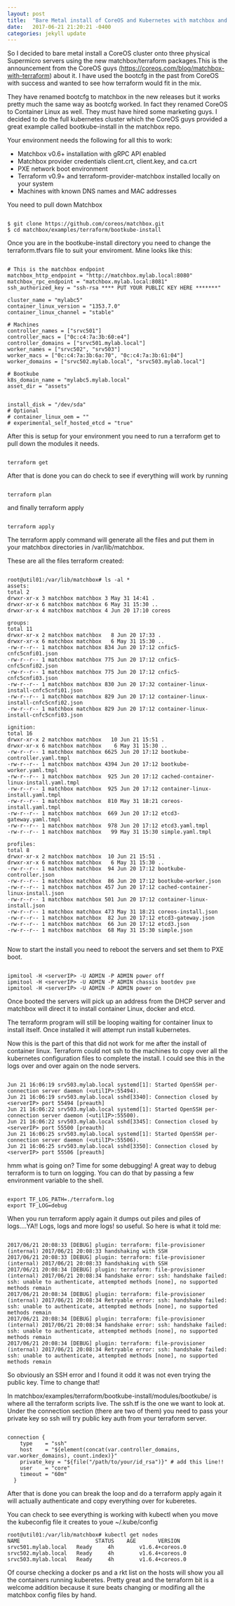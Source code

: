```yaml
---
layout: post
title:  "Bare Metal install of CoreOS and Kubernetes with matchbox and terraform"
date:   2017-06-21 21:20:21 -0400
categories: jekyll update
---
```


So I decided to bare metal install a CoreOS cluster onto three physical Supermicro servers using the new matchbox/terraform packages.This is the announcement from the CoreOS guys (<https://coreos.com/blog/matchbox-with-terraform>) about it. I have used the bootcfg in the past from CoreOS with success and wanted to see how terraform would fit in the mix.

They have renamed bootcfg to matchbox in the new releases but it works pretty much the same way as bootcfg worked. In fact they renamed CoreOS to Container Linux as well. They must have hired some marketing guys. I decided to do the full kubernetes cluster which the CoreOS guys provided a great example called bootkube-install in the matchbox repo.

Your environment needs the following for all this to work:

* Matchbox v0.6+ installation with gRPC API enabled
* Matchbox provider credentials client.crt, client.key, and ca.crt
* PXE network boot environment
* Terraform v0.9+ and terraform-provider-matchbox installed locally on your system
* Machines with known DNS names and MAC addresses

You need to pull down Matchbox

```

$ git clone https://github.com/coreos/matchbox.git
$ cd matchbox/examples/terraform/bootkube-install

```

Once you are in the bootkube-install directory you need to change the terraform.tfvars file to suit your enviroment. Mine looks like this:

```

# This is the matchbox endpoint
matchbox_http_endpoint = "http://matchbox.mylab.local:8080"
matchbox_rpc_endpoint = "matchbox.mylab.local:8081"
ssh_authorized_key = "ssh-rsa **** PUT YOUR PUBLIC KEY HERE *******"

cluster_name = "mylabc5"
container_linux_version = "1353.7.0"
container_linux_channel = "stable"

# Machines
controller_names = ["srvc501"]
controller_macs = ["0c:c4:7a:3b:60:e4"]
controller_domains = ["srvc501.mylab.local"]
worker_names = ["srvc502", "srv503"]
worker_macs = ["0c:c4:7a:3b:6a:70", "0c:c4:7a:3b:61:04"]
worker_domains = ["srvc502.mylab.local", "srvc503.mylab.local"]

# Bootkube
k8s_domain_name = "mylabc5.mylab.local"
asset_dir = "assets"


install_disk = "/dev/sda"
# Optional
# container_linux_oem = ""
# experimental_self_hosted_etcd = "true"

```

After this is setup for your environment you need to run a terraform get to pull down the modules it needs.

```

terraform get

```

After that is done you can do check to see if everything will work by running

```

terraform plan

```

and finally terraform apply

```

terraform apply

```

The terraform apply command will generate all the files and put them in your matchbox directories in /var/lib/matchbox.

These are all the files terraform created:

```

root@util01:/var/lib/matchbox# ls -al *
assets:
total 2
drwxr-xr-x 3 matchbox matchbox 3 May 31 14:41 .
drwxr-xr-x 6 matchbox matchbox 6 May 31 15:30 ..
drwxr-xr-x 4 matchbox matchbox 4 Jun 20 17:10 coreos

groups:
total 11
drwxr-xr-x 2 matchbox matchbox   8 Jun 20 17:33 .
drwxr-xr-x 6 matchbox matchbox   6 May 31 15:30 ..
-rw-r--r-- 1 matchbox matchbox 834 Jun 20 17:12 cnfic5-cnfc5cnfi01.json
-rw-r--r-- 1 matchbox matchbox 775 Jun 20 17:12 cnfic5-cnfc5cnfi02.json
-rw-r--r-- 1 matchbox matchbox 775 Jun 20 17:12 cnfic5-cnfc5cnfi03.json
-rw-r--r-- 1 matchbox matchbox 830 Jun 20 17:32 container-linux-install-cnfc5cnfi01.json
-rw-r--r-- 1 matchbox matchbox 829 Jun 20 17:12 container-linux-install-cnfc5cnfi02.json
-rw-r--r-- 1 matchbox matchbox 829 Jun 20 17:12 container-linux-install-cnfc5cnfi03.json

ignition:
total 16
drwxr-xr-x 2 matchbox matchbox   10 Jun 21 15:51 .
drwxr-xr-x 6 matchbox matchbox    6 May 31 15:30 ..
-rw-r--r-- 1 matchbox matchbox 6625 Jun 20 17:12 bootkube-controller.yaml.tmpl
-rw-r--r-- 1 matchbox matchbox 4394 Jun 20 17:12 bootkube-worker.yaml.tmpl
-rw-r--r-- 1 matchbox matchbox  925 Jun 20 17:12 cached-container-linux-install.yaml.tmpl
-rw-r--r-- 1 matchbox matchbox  925 Jun 20 17:12 container-linux-install.yaml.tmpl
-rw-r--r-- 1 matchbox matchbox  810 May 31 18:21 coreos-install.yaml.tmpl
-rw-r--r-- 1 matchbox matchbox  669 Jun 20 17:12 etcd3-gateway.yaml.tmpl
-rw-r--r-- 1 matchbox matchbox  978 Jun 20 17:12 etcd3.yaml.tmpl
-rw-r--r-- 1 matchbox matchbox   99 May 31 15:30 simple.yaml.tmpl

profiles:
total 8
drwxr-xr-x 2 matchbox matchbox  10 Jun 21 15:51 .
drwxr-xr-x 6 matchbox matchbox   6 May 31 15:30 ..
-rw-r--r-- 1 matchbox matchbox  94 Jun 20 17:12 bootkube-controller.json
-rw-r--r-- 1 matchbox matchbox  86 Jun 20 17:12 bootkube-worker.json
-rw-r--r-- 1 matchbox matchbox 457 Jun 20 17:12 cached-container-linux-install.json
-rw-r--r-- 1 matchbox matchbox 501 Jun 20 17:12 container-linux-install.json
-rw-r--r-- 1 matchbox matchbox 473 May 31 18:21 coreos-install.json
-rw-r--r-- 1 matchbox matchbox  82 Jun 20 17:12 etcd3-gateway.json
-rw-r--r-- 1 matchbox matchbox  66 Jun 20 17:12 etcd3.json
-rw-r--r-- 1 matchbox matchbox  68 May 31 15:30 simple.json


```

Now to start the install you need to reboot the servers and set them to PXE boot.

```

ipmitool -H <serverIP> -U ADMIN -P ADMIN power off
ipmitool -H <serverIP> -U ADMIN -P ADMIN chassis bootdev pxe
ipmitool -H <serverIP> -U ADMIN -P ADMIN power on

```

Once booted the servers will pick up an address from the DHCP server and matchbox will direct it to install container Linux, docker and etcd.

The terraform program will still be looping waiting for container linux to install itself. Once installed it will attempt run install kubernetes.


Now this is the part of this that did not work for me after the install of container linux.
Terraform could not ssh to the machines to copy over all the kubernetes configuration files to complete the install. I could see this in the logs over and over again on the node servers.

```

Jun 21 16:06:19 srv503.mylab.local systemd[1]: Started OpenSSH per-connection server daemon (<utilIP>:55494).
Jun 21 16:06:19 srv503.mylab.local sshd[3340]: Connection closed by <serverIP> port 55494 [preauth]
Jun 21 16:06:22 srv503.mylab.local systemd[1]: Started OpenSSH per-connection server daemon (<utilIP>:55500).
Jun 21 16:06:22 srv503.mylab.local sshd[3345]: Connection closed by <serverIP> port 55500 [preauth]
Jun 21 16:06:25 srv503.mylab.local systemd[1]: Started OpenSSH per-connection server daemon (<utilIP>:55506).
Jun 21 16:06:25 srv503.mylab.local sshd[3350]: Connection closed by <serverIP> port 55506 [preauth]

```

hmm what is going on? Time for some debugging! A great way to debug terraform is to turn on logging. You can do that by passing a few environment variable to the shell.

```

export TF_LOG_PATH=./terraform.log
export TF_LOG=debug

```

When you run terraform apply again it dumps out piles and piles of logs....YA!! Logs, logs and more logs! so useful. So here is what it told me:

```

2017/06/21 20:08:33 [DEBUG] plugin: terraform: file-provisioner (internal) 2017/06/21 20:08:33 handshaking with SSH
2017/06/21 20:08:33 [DEBUG] plugin: terraform: file-provisioner (internal) 2017/06/21 20:08:33 handshaking with SSH
2017/06/21 20:08:34 [DEBUG] plugin: terraform: file-provisioner (internal) 2017/06/21 20:08:34 handshake error: ssh: handshake failed: ssh: unable to authenticate, attempted methods [none], no supported methods remain
2017/06/21 20:08:34 [DEBUG] plugin: terraform: file-provisioner (internal) 2017/06/21 20:08:34 Retryable error: ssh: handshake failed: ssh: unable to authenticate, attempted methods [none], no supported methods remain
2017/06/21 20:08:34 [DEBUG] plugin: terraform: file-provisioner (internal) 2017/06/21 20:08:34 handshake error: ssh: handshake failed: ssh: unable to authenticate, attempted methods [none], no supported methods remain
2017/06/21 20:08:34 [DEBUG] plugin: terraform: file-provisioner (internal) 2017/06/21 20:08:34 Retryable error: ssh: handshake failed: ssh: unable to authenticate, attempted methods [none], no supported methods remain

```

So obviously an SSH error and I found it odd it was not even trying the public key. Time to change that!

In matchbox/examples/terraform/bootkube-install/modules/bootkube/ is where all the terraform scripts live. The ssh.tf is the one we want to look at. Under the connection section (there are two of them) you need to pass your private key so ssh will try public key auth from your terraform server.

```

connection {
    type    = "ssh"
    host    = "${element(concat(var.controller_domains, var.worker_domains), count.index)}"
    private_key = "${file("/path/to/your/id_rsa")}" # add this line!!
    user    = "core"
    timeout = "60m"
  }

```

After that is done you can break the loop and do a terraform apply again it will actually authenticate and copy everything over for kuberetes.

You can check to see everything is working with kubectl when you move the kubeconfig file it creates to youe ~/.kube/config

```
root@util01:/var/lib/matchbox# kubectl get nodes
NAME                        STATUS    AGE       VERSION
srvc501.mylab.local   Ready     4h        v1.6.4+coreos.0
srvc502.mylab.local   Ready     4h        v1.6.4+coreos.0
srvc503.mylab.local   Ready     4h        v1.6.4+coreos.0

```

Of course checking a docker ps and a rkt list on the hosts will show you all the containers running kuberetes. Pretty great and the terraform bit is a welcome addition because it sure beats changing or modifing all the matchbox config files by hand.

